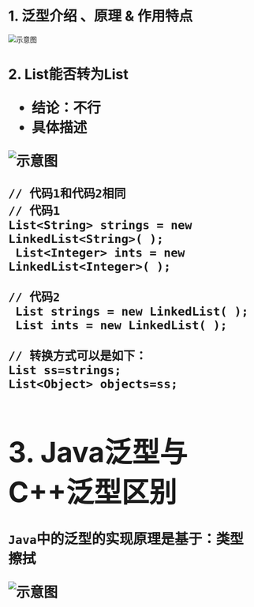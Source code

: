 # 1. 泛型介绍 、原理 & 作用特点
![示意图](http://upload-images.jianshu.io/upload_images/944365-82a1204d44a19d92.png?imageMogr2/auto-orient/strip%7CimageView2/2/w/1240)

# 2.  List<String>能否转为List<Object>

- 结论：不行
- 具体描述

![示意图](http://upload-images.jianshu.io/upload_images/944365-b001acf2eeafbecc.png?imageMogr2/auto-orient/strip%7CimageView2/2/w/1240)

```
// 代码1和代码2相同
// 代码1
List<String> strings = new LinkedList<String>( ); 
 List<Integer> ints = new LinkedList<Integer>( );

// 代码2
 List strings = new LinkedList( ); 
 List ints = new LinkedList( );

// 转换方式可以是如下：
List ss=strings; 
List<Object> objects=ss;
```

# 3. Java泛型与C++泛型区别
 `Java`中的泛型的实现原理是基于：**类型擦拭**

![示意图](http://upload-images.jianshu.io/upload_images/944365-7b3c9cc4706f566b.png?imageMogr2/auto-orient/strip%7CimageView2/2/w/1240)
